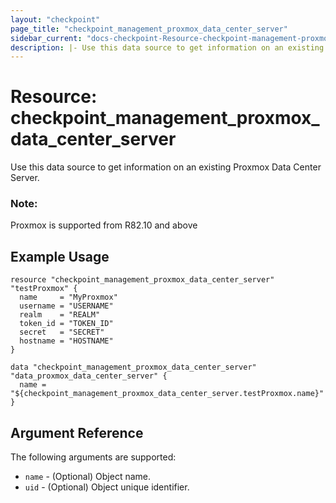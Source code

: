 ```yaml
---
layout: "checkpoint"
page_title: "checkpoint_management_proxmox_data_center_server"
sidebar_current: "docs-checkpoint-Resource-checkpoint-management-proxmox-data-center-server"
description: |- Use this data source to get information on an existing Proxmox Data Center Server.
---
```


# Resource: checkpoint_management_proxmox_data_center_server

Use this data source to get information on an existing Proxmox Data Center Server.

### Note:
Proxmox is supported from R82.10 and above


## Example Usage

```hcl
resource "checkpoint_management_proxmox_data_center_server" "testProxmox" {
  name     = "MyProxmox"
  username = "USERNAME"
  realm    = "REALM"
  token_id = "TOKEN_ID"
  secret   = "SECRET"
  hostname = "HOSTNAME"
}

data "checkpoint_management_proxmox_data_center_server" "data_proxmox_data_center_server" {
  name = "${checkpoint_management_proxmox_data_center_server.testProxmox.name}"
}
```

## Argument Reference

The following arguments are supported:

* `name` - (Optional) Object name.
* `uid` - (Optional) Object unique identifier.
